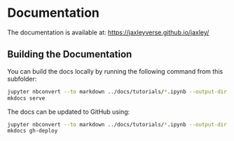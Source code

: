 # Documentation

The documentation is available at: <https://jaxleyverse.github.io/jaxley/>

## Building the Documentation

You can build the docs locally by running the following command from this subfolder:

```bash
jupyter nbconvert --to markdown ../docs/tutorials/*.ipynb --output-dir docs/tutorial/
mkdocs serve
```

The docs can be updated to GitHub using:

```bash
jupyter nbconvert --to markdown ../docs/tutorials/*.ipynb --output-dir docs/tutorial/
mkdocs gh-deploy
```
